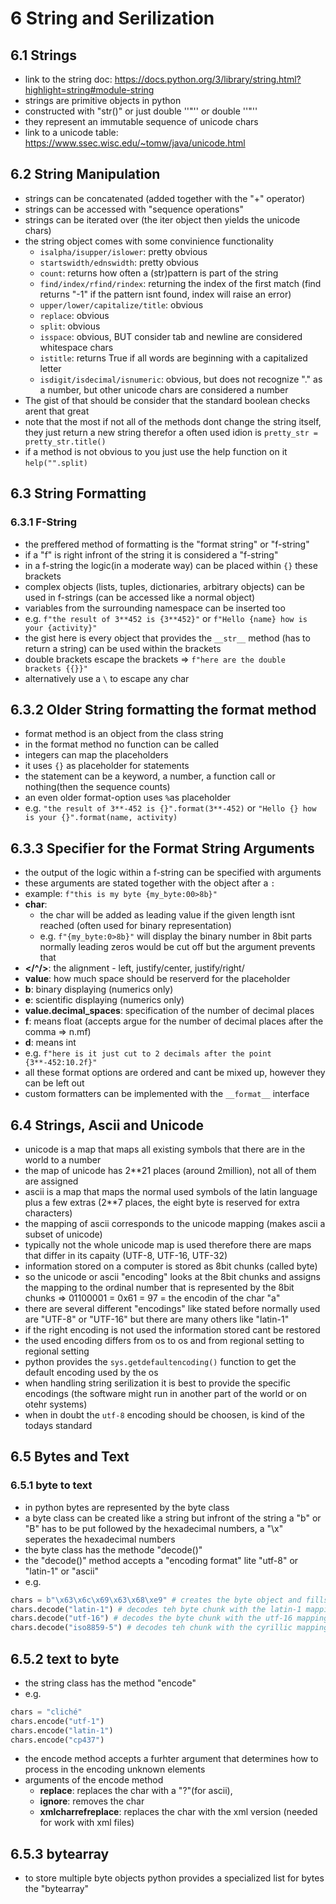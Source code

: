 # 6 String and Serilization
## 6.1 Strings
- link to the string doc: https://docs.python.org/3/library/string.html?highlight=string#module-string
- strings are primitive objects in python
- constructed with "str()" or just double ''"'' or double ''"''
- they represent an immutable sequence of unicode chars
- link to a unicode table: https://www.ssec.wisc.edu/~tomw/java/unicode.html

## 6.2 String Manipulation
- strings can be concatenated (added together with the "+" operator)
- strings can be accessed with "sequence operations"
- strings can be iterated over (the iter object then yields the unicode chars)
- the string object comes with some convinience functionality
    - ``isalpha/isupper/islower``: pretty obvious
    - ``startswidth/ednswidth``: pretty obvious
    - ``count``: returns how often a (str)pattern is part of the string
    - ``find/index/rfind/rindex``: returning the index of the first match (find returns "-1" if the pattern isnt found, index will raise an error)
    - ``upper/lower/capitalize/title``: obvious
    - ``replace``: obvious
    - ``split``: obvious
    - ``isspace``: obvious, BUT consider tab and newline are considered whitespace chars
    - ``istitle``: returns True if all words are beginning with a capitalized letter
    - ``isdigit/isdecimal/isnumeric``: obvious, but does not recognize "." as a number, but other unicode chars are considered a number
- The gist of that should be consider that the standard boolean checks arent that great
- note that the most if not all of the methods dont change the string itself, they just return a new string therefor a often used idion is ``pretty_str = pretty_str.title()``
- if a method is not obvious to you just use the help function on it ``help("".split)``

## 6.3 String Formatting
### 6.3.1 F-String
- the preffered method of formatting is the "format string" or "f-string"
- if a "f" is right infront of the string it is considered a "f-string"
- in a f-string the logic(in a moderate way) can be placed within ``{}`` these brackets
- complex objects (lists, tuples, dictionaries, arbitrary objects) can be used in f-strings (can be accessed like a normal object)
- variables from the surrounding namespace can be inserted too
- e.g. ``f"the result of 3**452 is {3**452}"`` or ``f"Hello {name} how is your {activity}"``
- the gist here is every object that provides the ``__str__`` method (has to return a string) can be used within the brackets
- double brackets escape the brackets => ``f"here are the double brackets {{}}"``
- alternatively use a ``\`` to escape any char

## 6.3.2 Older String formatting the format method
- format method is an object from the class string
- in the format method no function can be called
- integers can map the placeholders
- it uses ``{}`` as placeholder for statements
- the statement can be a keyword, a number, a function call or nothing(then the sequence counts)
- an even older format-option uses ``%``as placeholder
- e.g. ``"the result of 3**-452 is {}".format(3**-452)`` or ``"Hello {} how is your {}".format(name, activity)``

## 6.3.3 Specifier for the Format String Arguments
- the output of the logic within a f-string can be specified with arguments
- these arguments are stated together with the object after a ``:``
- example: ``f"this is my byte {my_byte:00>8b}"``
- **char**:
    - the char will be added as leading value if the given length isnt reached (often used for binary representation)
    - e.g. ``f"{my_byte:0>8b}"`` will display the binary number in 8bit parts normally leading zeros would be cut off but the argument prevents that
- **</^/>**: the alignment - left, justify/center, justify/right/
- **value**: how much space should be reserverd for the placeholder
- **b**: binary displaying (numerics only)
- **e**: scientific displaying (numerics only)
- **value.decimal_spaces**: specification of the number of decimal places
- **f**: means float (accepts argue for the number of decimal places after the comma => n.mf)
- **d**: means int
- e.g. ``f"here is it just cut to 2 decimals after the point {3**-452:10.2f}"``
- all these format options are ordered and cant be mixed up, however they can be left out
- custom formatters can be implemented with the ``__format__`` interface

## 6.4 Strings, Ascii and Unicode
- unicode is a map that maps all existing symbols that there are in the world to a number
- the map of unicode has 2**21 places (around 2million), not all of them are assigned
- ascii is a map that maps the normal used symbols of the latin language plus a few extras (2**7 places, the eight byte is reserved for extra characters)
- the mapping of ascii corresponds to the unicode mapping (makes ascii a subset of unicode)
- typically not the whole unicode map is used therefore there are maps that differ in its capaity (UTF-8, UTF-16, UTF-32)
- information stored on a computer is stored as 8bit chunks (called byte)
- so the unicode or ascii "encoding" looks at the 8bit chunks and assigns the mapping to the ordinal number that is represented by the 8bit chunks => 01100001 = 0x61 = 97 = the encodin of the char "a"
- there are several different "encodings" like stated before normally used are "UTF-8" or "UTF-16" but there are many others like "latin-1"
- if the right encoding is not used the information stored cant be restored
- the used encoding differs from os to os and from regional setting to regional setting
- python provides the ``sys.getdefaultencoding()`` function to get the default encoding used by the os
- when handling string serilization it is best to provide the specific encodings (the software might run in another part of the world or on otehr systems)
- when in doubt the ``utf-8`` encoding should be choosen, is kind of the todays standard

## 6.5 Bytes and Text
### 6.5.1 byte to text
- in python bytes are represented by the byte class
- a byte class can be created like a string but infront of the string a "b" or "B" has to be put followed by the hexadecimal numbers, a "\x" seperates the hexadecimal numbers
- the byte class has the methode "decode()"
- the "decode()" method accepts a "encoding format" lite "utf-8" or "latin-1" or "ascii"
- e.g.
```python
chars = b"\x63\x6c\x69\x63\x68\xe9" # creates the byte object and fills it with data
chars.decode("latin-1") # decodes teh byte chunk with the latin-1 mapping
chars.decode("utf-16") # decodes the byte chunk with the utf-16 mapping
chars.decode("iso8859-5") # decodes teh chunk with the cyrillic mapping
```

## 6.5.2 text to byte
- the string class has the method "encode"
- e.g.
```python
chars = "cliché"
chars.encode("utf-1")
chars.encode("latin-1")
chars.encode("cp437")
```
- the encode method accepts a furhter argument that determines how to process in the encoding unknown elements
- arguments of the encode method
    - **replace**: replaces the char with a "?"(for ascii), 
    - **ignore**: removes the char
    - **xmlcharrefreplace**: replaces the char with the xml version (needed for work with xml files)

## 6.5.3 bytearray
- to store multiple byte objects python provides a specialized list for bytes the "bytearray"